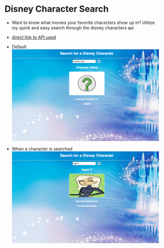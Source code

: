 # Disney Character Search
- Want to know what movies your favorite characters show up in? Utilize my quick and easy search through the disney characters api 
- [direct link to API used](https://disneyapi.dev/)

- Default
![header](https://github.com/imanirak/disney-api/blob/main/example.png)

- When a character is searched
![header](https://github.com/imanirak/disney-api/blob/main/example2.png)
